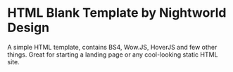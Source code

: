 # HTML Blank Template by Nightworld Design
A simple HTML template, contains BS4, Wow.JS, HoverJS and few other things. Great for starting a landing page or any cool-looking static HTML site.
